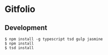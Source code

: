 # Gitfolio 

## Development

```
$ npm install -g typescript tsd gulp jasmine
$ npm install
$ tsd install
```
